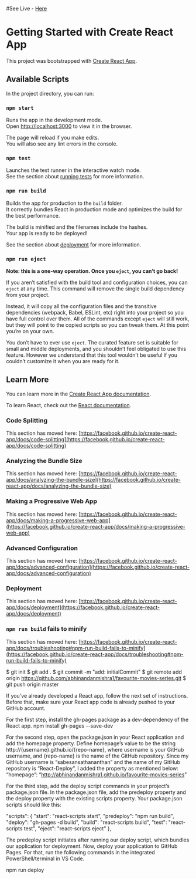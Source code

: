 #See Live - [Here](https://abhinandanmishra1.github.io/favourite-movies-series/)
# Getting Started with Create React App

This project was bootstrapped with [Create React App](https://github.com/facebook/create-react-app).

## Available Scripts

In the project directory, you can run:

### `npm start`

Runs the app in the development mode.\
Open [http://localhost:3000](http://localhost:3000) to view it in the browser.

The page will reload if you make edits.\
You will also see any lint errors in the console.

### `npm test`

Launches the test runner in the interactive watch mode.\
See the section about [running tests](https://facebook.github.io/create-react-app/docs/running-tests) for more information.

### `npm run build`

Builds the app for production to the `build` folder.\
It correctly bundles React in production mode and optimizes the build for the best performance.

The build is minified and the filenames include the hashes.\
Your app is ready to be deployed!

See the section about [deployment](https://facebook.github.io/create-react-app/docs/deployment) for more information.

### `npm run eject`

**Note: this is a one-way operation. Once you `eject`, you can’t go back!**

If you aren’t satisfied with the build tool and configuration choices, you can `eject` at any time. This command will remove the single build dependency from your project.

Instead, it will copy all the configuration files and the transitive dependencies (webpack, Babel, ESLint, etc) right into your project so you have full control over them. All of the commands except `eject` will still work, but they will point to the copied scripts so you can tweak them. At this point you’re on your own.

You don’t have to ever use `eject`. The curated feature set is suitable for small and middle deployments, and you shouldn’t feel obligated to use this feature. However we understand that this tool wouldn’t be useful if you couldn’t customize it when you are ready for it.

## Learn More

You can learn more in the [Create React App documentation](https://facebook.github.io/create-react-app/docs/getting-started).

To learn React, check out the [React documentation](https://reactjs.org/).

### Code Splitting

This section has moved here: [https://facebook.github.io/create-react-app/docs/code-splitting](https://facebook.github.io/create-react-app/docs/code-splitting)

### Analyzing the Bundle Size

This section has moved here: [https://facebook.github.io/create-react-app/docs/analyzing-the-bundle-size](https://facebook.github.io/create-react-app/docs/analyzing-the-bundle-size)

### Making a Progressive Web App

This section has moved here: [https://facebook.github.io/create-react-app/docs/making-a-progressive-web-app](https://facebook.github.io/create-react-app/docs/making-a-progressive-web-app)

### Advanced Configuration

This section has moved here: [https://facebook.github.io/create-react-app/docs/advanced-configuration](https://facebook.github.io/create-react-app/docs/advanced-configuration)

### Deployment

This section has moved here: [https://facebook.github.io/create-react-app/docs/deployment](https://facebook.github.io/create-react-app/docs/deployment)

### `npm run build` fails to minify

This section has moved here: [https://facebook.github.io/create-react-app/docs/troubleshooting#npm-run-build-fails-to-minify](https://facebook.github.io/create-react-app/docs/troubleshooting#npm-run-build-fails-to-minify)


$ git init
$ git add .
$ git commit -m "add: initialCommit"
$ git remote add origin https://github.com/abhinandanmishra1/favourite-movies-series.git
$ git push origin master

If you’ve already developed a React app, follow the next set of instructions. Before that, make sure your React app code is already pushed to your GitHub account.

For the first step, install the gh-pages package as a dev-dependency of the React app.
npm install gh-pages --save-dev

For the second step, open the package.json in your React application and add the homepage property.
Define homepage’s value to be the string http://{username}.github.io/{repo-name}, where username is your GitHub username, and {repo-name} is the name of the GitHub repository.
Since my GitHub username is “sabesansathananthan” and the name of my GitHub repository is “React-Deploy”, I added the property as mentioned below:
“homepage”: “http://abhinandanmishra1.github.io/favourite-movies-series"


For the third step, add the deploy script commands in your project’s package.json file.
In the package.json file, add the predeploy property and the deploy property with the existing scripts property. Your package.json scripts should like this:


"scripts": { 
 "start": "react-scripts start",
 "predeploy": "npm run build",
 "deploy": "gh-pages -d build",
 "build": "react-scripts build",
 "test": "react-scripts test",
 "eject": "react-scripts eject"
},


The predeploy script initiates after running our deploy script, which bundles our application for deployment.
Now, deploy your application to GitHub Pages. For that, run the following commands in the integrated PowerShell/terminal in VS Code.

npm run deploy
